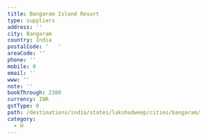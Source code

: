 ```yaml
---
title: Bangaram Island Resort
type: suppliers
address: ''
city: Bangaram
country: India
postalCode: '   '
areaCode: ''
phone: ''
mobile: 0
email: ''
www: ''
note: ''
bookThrough: 2300
currency: INR
gstType: 0
path: /destinations/india/states/lakshadweep/cities/bangaram/
category:
  - H
---
```


